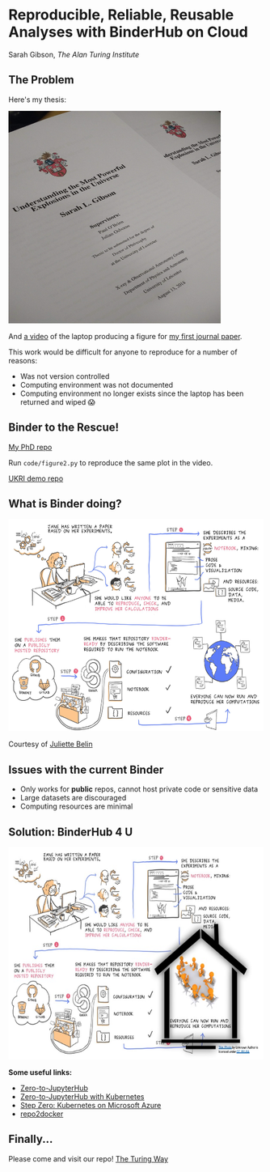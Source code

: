 # Reproducible, Reliable, Reusable Analyses with BinderHub on Cloud

Sarah Gibson, _The Alan Turing Institute_

## The Problem

Here's my thesis:

<html><img src="thesis.jpg" alt="thesis" height="420" width="420"></html>

And [a video](https://www.dropbox.com/s/rxxvv7pxbf4y4q6/demo1_edited.mov?dl=0) of the laptop producing a figure for [my first journal paper](https://arxiv.org/pdf/1706.04802.pdf).

This work would be difficult for anyone to reproduce for a number of reasons:
* Was not version controlled
* Computing environment was not documented
* Computing environment no longer exists since the laptop has been returned and wiped :scream:

## Binder to the Rescue!

[My PhD repo](https://github.com/sgibson91/magprop/tree/ff527ae769fa9562e42556bdc8f38e7751bd4cb2)

Run `code/figure2.py` to reproduce the same plot in the video.

[UKRI demo repo](https://github.com/sgibson91/ukri_demo)

## What is Binder doing?

<html><img src="binder_demo.jpg" alt="mybinder" height="420" width="520"></html>

Courtesy of [Juliette Belin](https://twitter.com/JulietteTaka/status/1082735653929000960)

## Issues with the current Binder

* Only works for **public** repos, cannot host private code or sensitive data
* Large datasets are discouraged
* Computing resources are minimal

## Solution: BinderHub 4 U

<html><img src="binder_demo2.jpg" alt="yourbinder" height="420" width="540"></html>

**Some useful links:**
* [Zero-to-JupyterHub](https://zero-to-jupyterhub.readthedocs.io/en/latest/)
* [Zero-to-JupyterHub with Kubernetes](https://zero-to-jupyterhub.readthedocs.io/en/latest/index.html)
* [Step Zero: Kubernetes on Microsoft Azure](https://zero-to-jupyterhub.readthedocs.io/en/latest/microsoft/step-zero-azure.html)
* [repo2docker](https://repo2docker.readthedocs.io/en/latest/?badge=latest)

## Finally...

Please come and visit our repo! [The Turing Way](https://github.com/alan-turing-institute/the-turing-way)
